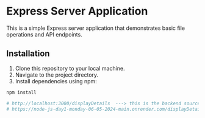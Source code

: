 # Express Server Application

This is a simple Express server application that demonstrates basic file operations and API endpoints.

## Installation

1. Clone this repository to your local machine.
2. Navigate to the project directory.
3. Install dependencies using npm:

```bash
npm install

# http://localhost:3000/displayDetails  ---> this is the backend source code run in browser
# https://node-js-day1-monday-06-05-2024-main.onrender.com/displayDetails------> this is the backend deployed link for reference
